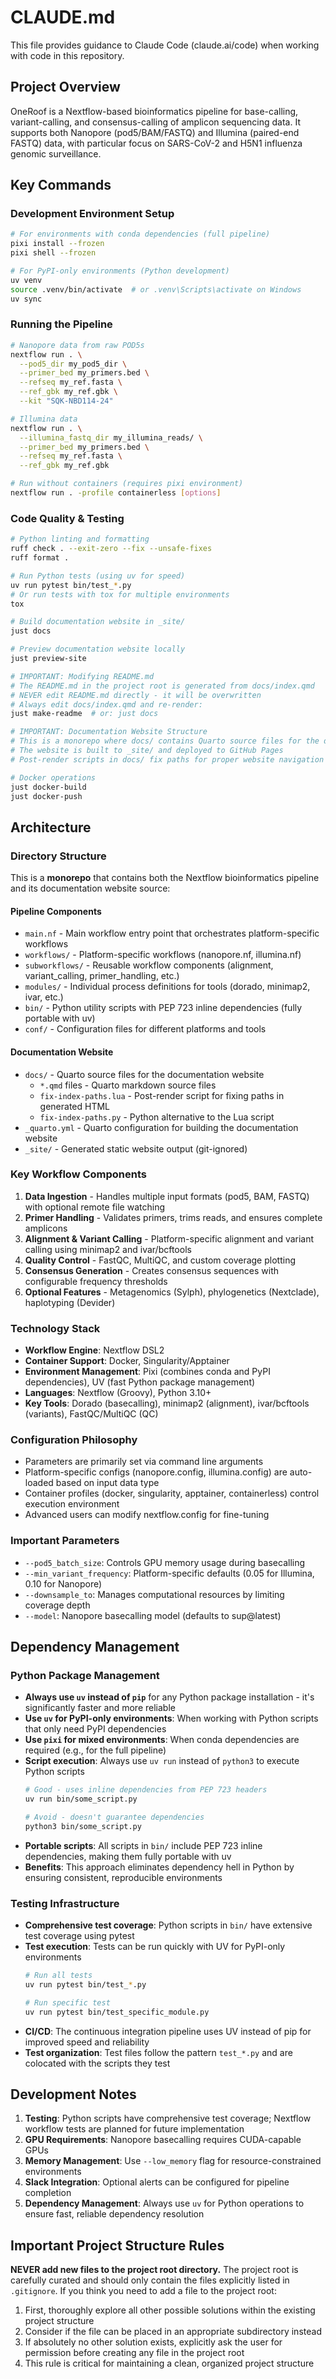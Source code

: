 # CLAUDE.md

This file provides guidance to Claude Code (claude.ai/code) when working with code in this repository.

## Project Overview

OneRoof is a Nextflow-based bioinformatics pipeline for base-calling, variant-calling, and consensus-calling of amplicon sequencing data. It supports both Nanopore (pod5/BAM/FASTQ) and Illumina (paired-end FASTQ) data, with particular focus on SARS-CoV-2 and H5N1 influenza genomic surveillance.

## Key Commands

### Development Environment Setup
```bash
# For environments with conda dependencies (full pipeline)
pixi install --frozen
pixi shell --frozen

# For PyPI-only environments (Python development)
uv venv
source .venv/bin/activate  # or .venv\Scripts\activate on Windows
uv sync
```

### Running the Pipeline
```bash
# Nanopore data from raw POD5s
nextflow run . \
  --pod5_dir my_pod5_dir \
  --primer_bed my_primers.bed \
  --refseq my_ref.fasta \
  --ref_gbk my_ref.gbk \
  --kit "SQK-NBD114-24"

# Illumina data
nextflow run . \
  --illumina_fastq_dir my_illumina_reads/ \
  --primer_bed my_primers.bed \
  --refseq my_ref.fasta \
  --ref_gbk my_ref.gbk

# Run without containers (requires pixi environment)
nextflow run . -profile containerless [options]
```

### Code Quality & Testing
```bash
# Python linting and formatting
ruff check . --exit-zero --fix --unsafe-fixes
ruff format .

# Run Python tests (using uv for speed)
uv run pytest bin/test_*.py
# Or run tests with tox for multiple environments
tox

# Build documentation website in _site/
just docs

# Preview documentation website locally
just preview-site

# IMPORTANT: Modifying README.md
# The README.md in the project root is generated from docs/index.qmd
# NEVER edit README.md directly - it will be overwritten
# Always edit docs/index.qmd and re-render:
just make-readme  # or: just docs

# IMPORTANT: Documentation Website Structure
# This is a monorepo where docs/ contains Quarto source files for the documentation website
# The website is built to _site/ and deployed to GitHub Pages
# Post-render scripts in docs/ fix paths for proper website navigation

# Docker operations
just docker-build
just docker-push
```

## Architecture

### Directory Structure

This is a **monorepo** that contains both the Nextflow bioinformatics pipeline and its documentation website source:

#### Pipeline Components
- `main.nf` - Main workflow entry point that orchestrates platform-specific workflows
- `workflows/` - Platform-specific workflows (nanopore.nf, illumina.nf)
- `subworkflows/` - Reusable workflow components (alignment, variant_calling, primer_handling, etc.)
- `modules/` - Individual process definitions for tools (dorado, minimap2, ivar, etc.)
- `bin/` - Python utility scripts with PEP 723 inline dependencies (fully portable with uv)
- `conf/` - Configuration files for different platforms and tools

#### Documentation Website
- `docs/` - Quarto source files for the documentation website
  - `*.qmd` files - Quarto markdown source files
  - `fix-index-paths.lua` - Post-render script for fixing paths in generated HTML
  - `fix-index-paths.py` - Python alternative to the Lua script
- `_quarto.yml` - Quarto configuration for building the documentation website
- `_site/` - Generated static website output (git-ignored)

### Key Workflow Components

1. **Data Ingestion** - Handles multiple input formats (pod5, BAM, FASTQ) with optional remote file watching
2. **Primer Handling** - Validates primers, trims reads, and ensures complete amplicons
3. **Alignment & Variant Calling** - Platform-specific alignment and variant calling using minimap2 and ivar/bcftools
4. **Quality Control** - FastQC, MultiQC, and custom coverage plotting
5. **Consensus Generation** - Creates consensus sequences with configurable frequency thresholds
6. **Optional Features** - Metagenomics (Sylph), phylogenetics (Nextclade), haplotyping (Devider)

### Technology Stack
- **Workflow Engine**: Nextflow DSL2
- **Container Support**: Docker, Singularity/Apptainer
- **Environment Management**: Pixi (combines conda and PyPI dependencies), UV (fast Python package management)
- **Languages**: Nextflow (Groovy), Python 3.10+
- **Key Tools**: Dorado (basecalling), minimap2 (alignment), ivar/bcftools (variants), FastQC/MultiQC (QC)

### Configuration Philosophy
- Parameters are primarily set via command line arguments
- Platform-specific configs (nanopore.config, illumina.config) are auto-loaded based on input data type
- Container profiles (docker, singularity, apptainer, containerless) control execution environment
- Advanced users can modify nextflow.config for fine-tuning

### Important Parameters
- `--pod5_batch_size`: Controls GPU memory usage during basecalling
- `--min_variant_frequency`: Platform-specific defaults (0.05 for Illumina, 0.10 for Nanopore)
- `--downsample_to`: Manages computational resources by limiting coverage depth
- `--model`: Nanopore basecalling model (defaults to sup@latest)

## Dependency Management

### Python Package Management
- **Always use `uv` instead of `pip`** for any Python package installation - it's significantly faster and more reliable
- **Use `uv` for PyPI-only environments**: When working with Python scripts that only need PyPI dependencies
- **Use `pixi` for mixed environments**: When conda dependencies are required (e.g., for the full pipeline)
- **Script execution**: Always use `uv run` instead of `python3` to execute Python scripts
  ```bash
  # Good - uses inline dependencies from PEP 723 headers
  uv run bin/some_script.py

  # Avoid - doesn't guarantee dependencies
  python3 bin/some_script.py
  ```
- **Portable scripts**: All scripts in `bin/` include PEP 723 inline dependencies, making them fully portable with uv
- **Benefits**: This approach eliminates dependency hell in Python by ensuring consistent, reproducible environments

### Testing Infrastructure
- **Comprehensive test coverage**: Python scripts in `bin/` have extensive test coverage using pytest
- **Test execution**: Tests can be run quickly with UV for PyPI-only environments
  ```bash
  # Run all tests
  uv run pytest bin/test_*.py

  # Run specific test
  uv run pytest bin/test_specific_module.py
  ```
- **CI/CD**: The continuous integration pipeline uses UV instead of pip for improved speed and reliability
- **Test organization**: Test files follow the pattern `test_*.py` and are colocated with the scripts they test

## Development Notes

1. **Testing**: Python scripts have comprehensive test coverage; Nextflow workflow tests are planned for future implementation
2. **GPU Requirements**: Nanopore basecalling requires CUDA-capable GPUs
3. **Memory Management**: Use `--low_memory` flag for resource-constrained environments
4. **Slack Integration**: Optional alerts can be configured for pipeline completion
5. **Dependency Management**: Always use `uv` for Python operations to ensure fast, reliable dependency resolution

## Important Project Structure Rules

**NEVER add new files to the project root directory.** The project root is carefully curated and should only contain the files explicitly listed in `.gitignore`. If you think you need to add a file to the project root:
1. First, thoroughly explore all other possible solutions within the existing project structure
2. Consider if the file can be placed in an appropriate subdirectory instead
3. If absolutely no other solution exists, explicitly ask the user for permission before creating any file in the project root
4. This rule is critical for maintaining a clean, organized project structure
